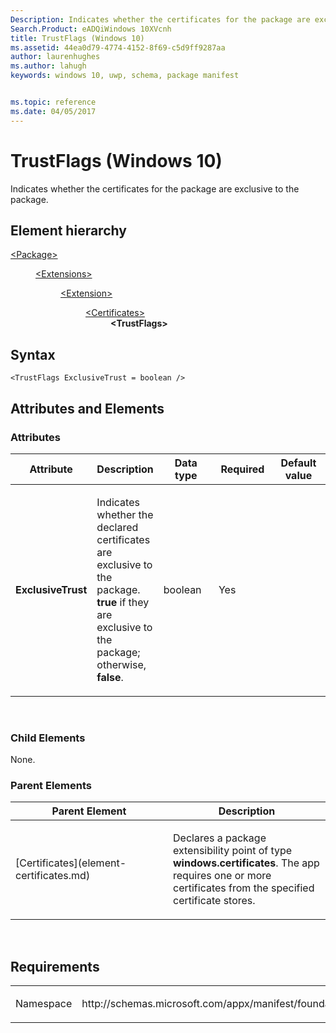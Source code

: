 ```yaml
---
Description: Indicates whether the certificates for the package are exclusive to the package.
Search.Product: eADQiWindows 10XVcnh
title: TrustFlags (Windows 10)
ms.assetid: 44ea0d79-4774-4152-8f69-c5d9ff9287aa
author: laurenhughes
ms.author: lahugh
keywords: windows 10, uwp, schema, package manifest


ms.topic: reference
ms.date: 04/05/2017
---
```


# TrustFlags (Windows 10)


Indicates whether the certificates for the package are exclusive to the package.

## Element hierarchy

<dl>
<dt><a href="element-package.md">&lt;Package&gt;</a></dt>
<dd>
<dl>
<dt><a href="element-extensions.md">&lt;Extensions&gt;</a></dt>
<dd>
<dl>
<dt><a href="element-extension.md">&lt;Extension&gt;</a></dt>
<dd>
<dl>
<dt><a href="element-certificates.md">&lt;Certificates&gt;</a></dt>
<dd><b>&lt;TrustFlags&gt;</b></dd>
</dl>
</dd>
</dl>
</dd>
</dl>
</dd>
</dl>

## Syntax

``` syntax
<TrustFlags ExclusiveTrust = boolean />
```

## Attributes and Elements


### Attributes

<table>
<colgroup>
<col width="20%" />
<col width="20%" />
<col width="20%" />
<col width="20%" />
<col width="20%" />
</colgroup>
<thead>
<tr class="header">
<th>Attribute</th>
<th>Description</th>
<th>Data type</th>
<th>Required</th>
<th>Default value</th>
</tr>
</thead>
<tbody>
<tr class="odd">
<td><strong>ExclusiveTrust</strong></td>
<td><p>Indicates whether the declared certificates are exclusive to the package. <strong>true</strong> if they are exclusive to the package; otherwise, <strong>false</strong>.</p></td>
<td>boolean</td>
<td>Yes</td>
<td></td>
</tr>
</tbody>
</table>

 

### Child Elements

None.

### Parent Elements

<table>
<colgroup>
<col width="50%" />
<col width="50%" />
</colgroup>
<thead>
<tr class="header">
<th>Parent Element</th>
<th>Description</th>
</tr>
</thead>
<tbody>
<tr class="odd">
<td>[Certificates](element-certificates.md)</td>
<td><p>Declares a package extensibility point of type <strong>windows.certificates</strong>. The app requires one or more certificates from the specified certificate stores.</p></td>
</tr>
</tbody>
</table>

 

## Requirements

<table>
<colgroup>
<col width="50%" />
<col width="50%" />
</colgroup>
<tbody>
<tr class="odd">
<td><p>Namespace</p></td>
<td><p>http://schemas.microsoft.com/appx/manifest/foundation/windows10</p></td>
</tr>
</tbody>
</table>

 

 



